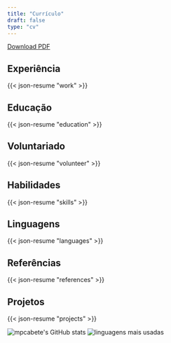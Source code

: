```yaml
---
title: "Currículo"
draft: false
type: "cv"
---
```


[Download PDF](/curriculo.pdf)

## Experiência

{{< json-resume "work" >}}

## Educação

{{< json-resume "education" >}}

## Voluntariado

{{< json-resume "volunteer" >}}

## Habilidades

{{< json-resume "skills" >}}

## Linguagens

{{< json-resume "languages" >}}

## Referências

{{< json-resume "references" >}}

## Projetos

{{< json-resume "projects" >}}

![mpcabete's GitHub stats](https://github-readme-stats-five-lake-36.vercel.app/api?username=mpcabete&show_icons=true&theme=gruvbox&locale=pt-br)
![linguagens mais usadas](https://github-readme-stats-five-lake-36.vercel.app/api/top-langs/?username=mpcabete&layout=compact&theme=gruvbox&locale=pt-br)
